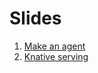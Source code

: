 # Slides
1. [Make an agent](https://docs.google.com/presentation/d/1tpJNs0gIQ6a7OGxeJZ-MLpbjAaPCReWqakc2qA1h9uo/edit?usp=sharing)
2. [Knative serving](https://docs.google.com/presentation/d/1nJGZnlEIoi6GuJmbZVJHxnJ6hMShyEa0gR-etcMIjR8/edit?usp=sharing)
